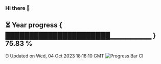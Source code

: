 ### Hi there 👋
⏳ Year progress { ██████████████████████▁▁▁▁▁▁▁▁ } 75.83 %
---
⏰ Updated on Wed, 04 Oct 2023 18:18:10 GMT
![Progress Bar CI](https://github.com/liununu/liununu/workflows/Progress%20Bar%20CI/badge.svg)
